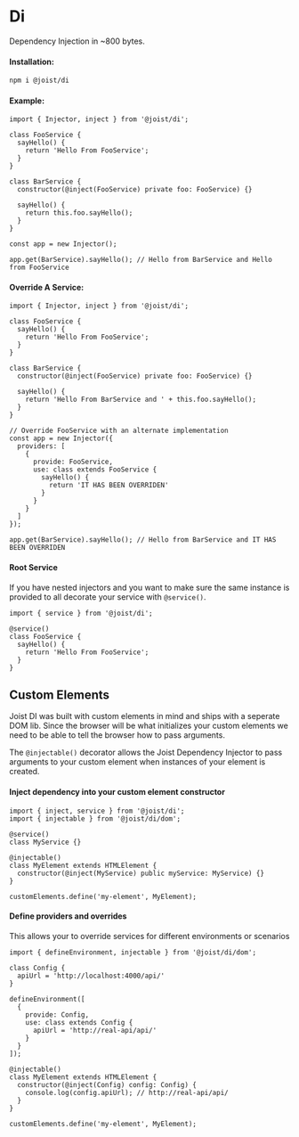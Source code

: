 # Di

Dependency Injection in ~800 bytes.

#### Installation:

```BASH
npm i @joist/di
```

#### Example:

```TS
import { Injector, inject } from '@joist/di';

class FooService {
  sayHello() {
    return 'Hello From FooService';
  }
}

class BarService {
  constructor(@inject(FooService) private foo: FooService) {}

  sayHello() {
    return this.foo.sayHello();
  }
}

const app = new Injector();

app.get(BarService).sayHello(); // Hello from BarService and Hello from FooService
```



#### Override A Service:

```TS
import { Injector, inject } from '@joist/di';

class FooService {
  sayHello() {
    return 'Hello From FooService';
  }
}

class BarService {
  constructor(@inject(FooService) private foo: FooService) {}

  sayHello() {
    return 'Hello From BarService and ' + this.foo.sayHello();
  }
}

// Override FooService with an alternate implementation
const app = new Injector({
  providers: [
    {
      provide: FooService,
      use: class extends FooService {
        sayHello() {
          return 'IT HAS BEEN OVERRIDEN'
        }
      }
    }
  ]
});

app.get(BarService).sayHello(); // Hello from BarService and IT HAS BEEN OVERRIDEN
```

#### Root Service

If you have nested injectors and you want to make sure the same instance is provided to all decorate your service with `@service()`.

```TS
import { service } from '@joist/di';

@service()
class FooService {
  sayHello() {
    return 'Hello From FooService';
  }
}
```

## Custom Elements

Joist DI was built with custom elements in mind and ships with a seperate DOM lib.
Since the browser will be what initializes your custom elements we need to be able to tell the browser how to pass arguments.

The `@injectable()` decorator allows the Joist Dependency Injector to pass arguments to your custom element when instances of your element is created.

#### Inject dependency into your custom element constructor

```TS
import { inject, service } from '@joist/di';
import { injectable } from '@joist/di/dom';

@service()
class MyService {}

@injectable()
class MyElement extends HTMLElement {
  constructor(@inject(MyService) public myService: MyService) {}
}

customElements.define('my-element', MyElement);
```

#### Define providers and overrides

This allows your to override services for different environments or scenarios

```TS
import { defineEnvironment, injectable } from '@joist/di/dom';

class Config {
  apiUrl = 'http://localhost:4000/api/'
}

defineEnvironment([
  {
    provide: Config,
    use: class extends Config {
      apiUrl = 'http://real-api/api/'
    }
  }
]);

@injectable()
class MyElement extends HTMLElement {
  constructor(@inject(Config) config: Config) {
    console.log(config.apiUrl); // http://real-api/api/
  }
}

customElements.define('my-element', MyElement);
```
